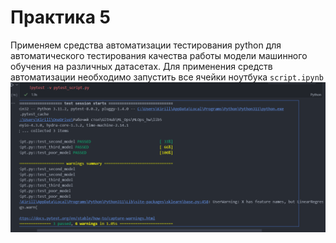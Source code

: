 # **Практика 5**
Применяем средства автоматизации тестирования python для автоматического тестирования качества работы модели машинного обучения на различных датасетах.
Для применения средств автоматизации необходимо запустить все ячейки ноутбука `script.ipynb`
![screen1](https://github.com/kcherenkovv/MLOps_hw/blob/main/lib5/image/Снимок%20экрана%202024-05-29%20152836.png)
